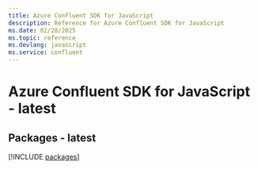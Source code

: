 ```yaml
---
title: Azure Confluent SDK for JavaScript
description: Reference for Azure Confluent SDK for JavaScript
ms.date: 02/28/2025
ms.topic: reference
ms.devlang: javascript
ms.service: confluent
---
```

# Azure Confluent SDK for JavaScript - latest
## Packages - latest
[!INCLUDE [packages](confluent-index.md)]